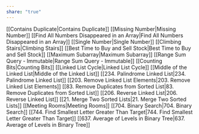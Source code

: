 ```yaml
---
share: "true"
---
```


[[Contains Duplicate|Contains Duplicate]]
[[Missing Number|Missing Number]]
[[Find All Numbers Disappeared in an Array|Find All Numbers Disappeared in an Array]]
[[Single Number|Single Number]]
[[Climbing Stairs|Climbing Stairs]]
[[Best Time to Buy and Sell Stock|Best Time to Buy and Sell Stock]]
[[Maximum Subarray|Maximum Subarray]]
[[Range Sum Query - Immutable|Range Sum Query - Immutable]]
[[Counting Bits|Counting Bits]]
[[Linked List Cycle|Linked List Cycle]]
[[Middle of the Linked List|Middle of the Linked List]]
[[234. Palindrome Linked List|234. Palindrome Linked List]]
[[203. Remove Linked List Elements|203. Remove Linked List Elements]]
[[83. Remove Duplicates from Sorted List|83. Remove Duplicates from Sorted List]]
[[206. Reverse Linked List|206. Reverse Linked List]]
[[21. Merge Two Sorted Lists|21. Merge Two Sorted Lists]]
[[Meeting Rooms|Meeting Rooms]]
[[704. Binary Search|704. Binary Search]]
[[744. Find Smallest Letter Greater Than Target|744. Find Smallest Letter Greater Than Target]]
[[637. Average of Levels in Binary Tree|637. Average of Levels in Binary Tree]]

